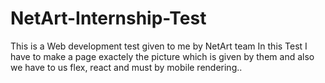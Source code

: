 # NetArt-Internship-Test
This is a Web development test given to me by NetArt team In this Test I have to make a page exactely the picture which is given by them and also we have to us flex, react and must by mobile rendering..


